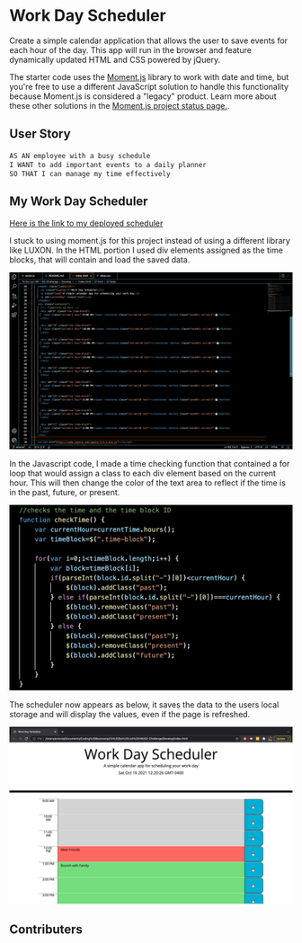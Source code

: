 # Work Day Scheduler

Create a simple calendar application that allows the user to save events for each hour of the day. This app will run in the browser and feature dynamically updated HTML and CSS powered by jQuery.

The starter code uses the [Moment.js](https://momentjs.com/) library to work with date and time, but you're free to use a different JavaScript solution to handle this functionality because Moment.js is considered a "legacy" product. Learn more about these other solutions in the [Moment.js project status page.](https://momentjs.com/docs/#/-project-status/).

## User Story

```
AS AN employee with a busy schedule
I WANT to add important events to a daily planner
SO THAT I can manage my time effectively
```
## My Work Day Scheduler

[Here is the link to my deployed scheduler](https://iviviana.github.io/workday-scheduler/)

I stuck to using moment.js for this project instead of using a different library like LUXON. In the HTML portion I used div elements assigned as the time blocks, that will contain and load the saved data.


![Time block HTML](./Assets/timeblockhtml.png)

In the Javascript code, I made a time checking function that contained a for loop that would assign a class to each div element based on the current hour. This will then change the color of the text area to reflect if the time is in the past, future, or present.

![For loop that changes the class of each div element](./Assets/javaloop.png)

The scheduler now appears as below, it saves the data to the users local storage and will display the values, even if the page is refreshed.

![My work day scheduler displaying past hours in grey, the present in red, and the future in green](./Assets/myworkday.png)


## Contributers





